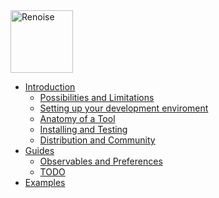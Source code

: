 <img src="https://www.renoise.com/sites/default/files/renoise_logo_0.png" alt="Renoise" height="100"/>

- [Introduction](start/README.md)
  - [Possibilities and Limitations](start/possibilities.md)
  - [Setting up your development enviroment](start/development.md)
  - [Anatomy of a Tool](start/tool.md)
  - [Installing and Testing](start/installing.md)
  - [Distribution and Community](start/distribution_and_community.md)
- [Guides](guide/README.md)
  - [Observables and Preferences](guide/observables_and_preferences.md)
  - [TODO](guide/TODO.md)
- [Examples](examples/README.md)
<!-- API -->
